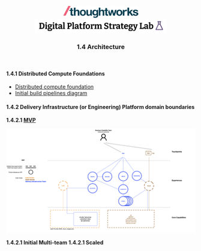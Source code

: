 <div align="center">
	<p>
		<img alt="Thoughtworks Logo" src="https://raw.githubusercontent.com/ThoughtWorks-DPS/static/master/thoughtworks_flamingo_wave.png?sanitize=true" width=200 />
    <br />
		<img alt="DPS Title" src="https://raw.githubusercontent.com/ThoughtWorks-DPS/static/master/dps_lab_title.png?sanitize=true" width=350/>
	</p>
  <h3>1.4 Architecture</h3>
</div>
<br />

#### 1.4.1 Distributed Compute Foundations

* [Distributed compute foundation](img/distributed_compute_foundation.png)
* [Initial build pipelines diagram](img/platform_build_diagram.png)


#### 1.4.2 Delivery Infrastructure (or Engineering) Platform domain boundaries

**1.4.2.1 [MVP](doc/mvp.png)**

<div align="center">
		<img alt="DPS Title" src="https://raw.githubusercontent.com/ThoughtWorks-DPS/lab-documentation/master/doc/img/mvp.png?sanitize=true" width=850/>
</div>

**1.4.2.1 Initial Multi-team**
**1.4.2.1 Scaled**
